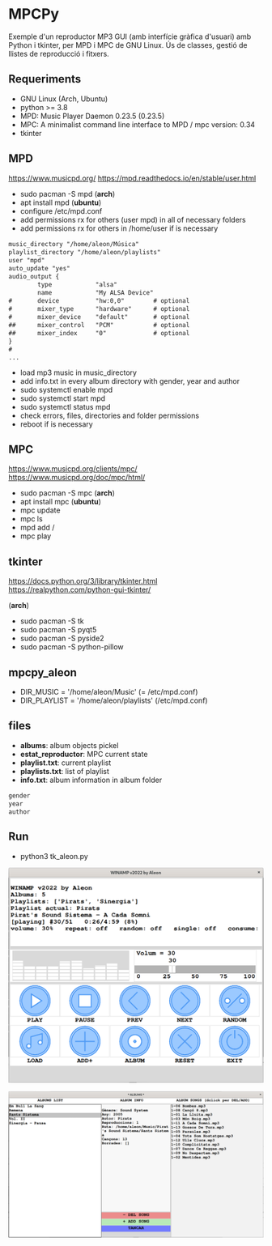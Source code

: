 # MPCPy

Exemple d'un reproductor MP3 GUI (amb interfície gràfica d'usuari) amb Python i tkinter, per MPD i MPC de GNU Linux.
Ús de classes, gestió de llistes de reproducció i fitxers.

## Requeriments

- GNU Linux (Arch, Ubuntu)
- python >= 3.8
- MPD: Music Player Daemon 0.23.5 (0.23.5)
- MPC: A minimalist command line interface to MPD / mpc version: 0.34
- tkinter

## MPD
https://www.musicpd.org/
https://mpd.readthedocs.io/en/stable/user.html

- sudo pacman -S mpd (**arch**)
- apt install mpd (**ubuntu**)
- configure /etc/mpd.conf
- add permissions rx for others (user mpd) in all of necessary folders
- add permissions rx for others in /home/user if is necessary
```
music_directory "/home/aleon/Música"
playlist_directory "/home/aleon/playlists"
user "mpd"
auto_update "yes"
audio_output {
        type            "alsa"
        name            "My ALSA Device"
#       device          "hw:0,0"        # optional
#       mixer_type      "hardware"      # optional
#       mixer_device    "default"       # optional
##      mixer_control   "PCM"           # optional
##      mixer_index     "0"             # optional
}
#
...
```
- load mp3 music in music_directory
- add info.txt in every album directory with gender, year and author 
- sudo systemctl enable mpd
- sudo systemctl start mpd
- sudo systemctl status mpd
- check errors, files, directories and folder permissions
- reboot if is necessary

## MPC
https://www.musicpd.org/clients/mpc/
https://www.musicpd.org/doc/mpc/html/

- sudo pacman -S mpc (**arch**)
- apt install mpc (**ubuntu**)
- mpc update
- mpc ls
- mpd add /
- mpc play

## tkinter
https://docs.python.org/3/library/tkinter.html
https://realpython.com/python-gui-tkinter/

(**arch**)
- sudo pacman -S tk
- sudo pacman -S pyqt5
- sudo pacman -S pyside2
- sudo pacman -S python-pillow

## mpcpy_aleon

- DIR_MUSIC = '/home/aleon/Music' (= /etc/mpd.conf)
- DIR_PLAYLIST = '/home/aleon/playlists' (/etc/mpd.conf)

## files

- **albums**: album objects pickel
- **estat_reproductor**: MPC current state
- **playlist.txt**: current playlist
- **playlists.txt**: list of playlist
- **info.txt**: album information in album folder
```
gender
year
author
```

## Run

- python3 tk_aleon.py

![Screenshot](img/1.png)

![Screenshot](img/2.png)